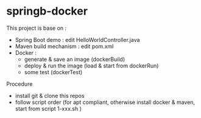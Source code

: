 # springb-docker
This project is base on : 
* Spring Boot demo : edit HelloWorldController.java
* Maven build mechanism : edit pom.xml
* Docker : 
   - generate & save an image (dockerBuild)
   - deploy & run the image (load & start from dockerRun)
   - some test (dockerTest)

Procedure
* install git & clone this repos
* follow script order (for apt compliant, otherwise install docker & maven, start from script 1-xxx.sh )
